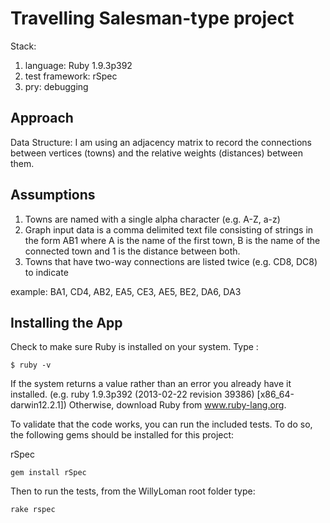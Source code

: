 Travelling Salesman-type project
===============================

Stack:
  1.  language:  Ruby 1.9.3p392
  2.  test framework:  rSpec
  3.  pry: debugging

Approach
----------------------------

Data Structure: I am using an adjacency matrix to record the connections between vertices (towns) and the relative weights (distances) between them.

Assumptions
-----------------
  1. Towns are named with a single alpha character (e.g. A-Z, a-z)
  2. Graph input data is a comma delimited text file consisting of strings in the form AB1 where A is the name of the first town, B is the name of the connected town and 1 is the distance between both.
  3. Towns that have two-way connections are listed twice (e.g. CD8, DC8) to indicate

  example: BA1, CD4, AB2, EA5, CE3, AE5, BE2, DA6, DA3

Installing the App
-----------------

Check to make sure Ruby is installed on your system.  Type :

    $ ruby -v

If the system returns a value rather than an error you already have it installed.  (e.g. ruby 1.9.3p392 (2013-02-22 revision 39386) [x86_64-darwin12.2.1])  Otherwise, download Ruby from www.ruby-lang.org.

To validate that the code works, you can run the included tests.  To do so, the following gems should be installed for this project:

rSpec

    gem install rSpec

Then to run the tests, from the WillyLoman root folder type:

    rake rspec

